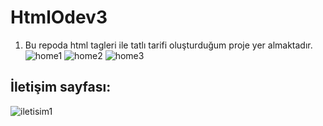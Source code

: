 # HtmlOdev3
1) Bu repoda html tagleri ile tatlı tarifi oluşturduğum proje yer almaktadır. <br>
![home1](https://github.com/Dilan-Mazlum/CssOdev1/assets/73706556/774690da-fceb-4149-b44a-6091957b37a8)
![home2](https://github.com/Dilan-Mazlum/CssOdev1/assets/73706556/28d7e845-dfcf-44fc-9018-de0da151dfba)
![home3](https://github.com/Dilan-Mazlum/CssOdev1/assets/73706556/6991c638-056c-48a2-a02a-030e92e1917b)
## İletişim sayfası:
![iletisim1](https://github.com/Dilan-Mazlum/CssOdev1/assets/73706556/76212730-8b3c-4fd2-8583-5596459f3c60)
